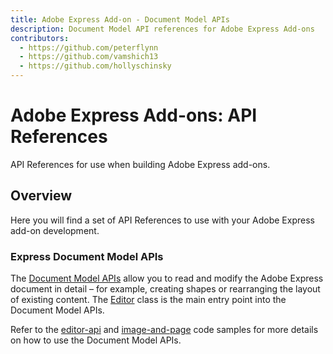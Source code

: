```yaml
---
title: Adobe Express Add-on - Document Model APIs
description: Document Model API references for Adobe Express Add-ons
contributors:
  - https://github.com/peterflynn
  - https://github.com/vamshich13
  - https://github.com/hollyschinsky
---
```


<Hero slots="heading, text" background="rgb(138, 43, 226)"/>

# Adobe Express Add-ons: API References

API References for use when building Adobe Express add-ons.

## Overview

Here you will find a set of API References to use with your Adobe Express add-on development.

### Express Document Model APIs

The [Document Model APIs](./api/overview.md) allow you to read and modify the Adobe Express document in detail – for example, creating shapes or rearranging the layout of existing content. The [Editor](./api/classes/editor.md) class is the main entry point into the Document Model APIs.

Refer to the [editor-api](https://github.com/AdobeDocs/express-add-on-samples/tree/main/script-runtime-samples/editor-apis) and [image-and-page](https://github.com/AdobeDocs/express-add-on-samples/tree/main/script-runtime-samples/image-and-page) code samples for more details on how to use the Document Model APIs.

<br/><br/><br/><br/>
